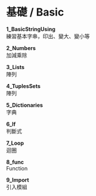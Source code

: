 # 基礎 / Basic
**1_BasicStringUsing**<br>
練習基本字串，印出、變大、變小等

**2_Numbers**<br>
加減乘除

**3_Lists**<br>
陣列

**4_TuplesSets**<br>
陣列

**5_Dictionaries**<br>
字典

**6_If**<br>
判斷式

**7_Loop**<br>
迴圈

**8_func**<br>
Function

**9_Import**<br>
引入模組